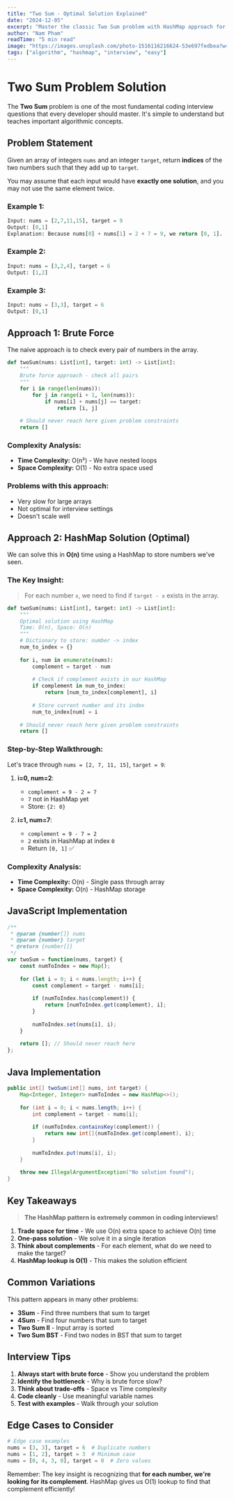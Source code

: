```yaml
---
title: "Two Sum - Optimal Solution Explained"
date: "2024-12-05"
excerpt: "Master the classic Two Sum problem with HashMap approach for O(n) time complexity"
author: "Nam Pham"
readTime: "5 min read"
image: "https://images.unsplash.com/photo-1516116216624-53e697fedbea?w=800&h=400&fit=crop"
tags: ["algorithm", "hashmap", "interview", "easy"]
---
```


# Two Sum Problem Solution

The **Two Sum** problem is one of the most fundamental coding interview questions that every developer should master. It's simple to understand but teaches important algorithmic concepts.

## Problem Statement

Given an array of integers `nums` and an integer `target`, return **indices** of the two numbers such that they add up to `target`.

You may assume that each input would have **exactly one solution**, and you may not use the same element twice.

### Example 1:
```python
Input: nums = [2,7,11,15], target = 9
Output: [0,1]
Explanation: Because nums[0] + nums[1] = 2 + 7 = 9, we return [0, 1].
```

### Example 2:
```python
Input: nums = [3,2,4], target = 6
Output: [1,2]
```

### Example 3:
```python
Input: nums = [3,3], target = 6
Output: [0,1]
```

## Approach 1: Brute Force

The naive approach is to check every pair of numbers in the array.

```python
def twoSum(nums: List[int], target: int) -> List[int]:
    """
    Brute force approach - check all pairs
    """
    for i in range(len(nums)):
        for j in range(i + 1, len(nums)):
            if nums[i] + nums[j] == target:
                return [i, j]
    
    # Should never reach here given problem constraints
    return []
```

### Complexity Analysis:
- **Time Complexity:** O(n²) - We have nested loops
- **Space Complexity:** O(1) - No extra space used

### Problems with this approach:
- Very slow for large arrays
- Not optimal for interview settings
- Doesn't scale well

## Approach 2: HashMap Solution (Optimal)

We can solve this in **O(n)** time using a HashMap to store numbers we've seen.

### The Key Insight:
> For each number `x`, we need to find if `target - x` exists in the array.

```python
def twoSum(nums: List[int], target: int) -> List[int]:
    """
    Optimal solution using HashMap
    Time: O(n), Space: O(n)
    """
    # Dictionary to store: number -> index
    num_to_index = {}
    
    for i, num in enumerate(nums):
        complement = target - num
        
        # Check if complement exists in our HashMap
        if complement in num_to_index:
            return [num_to_index[complement], i]
        
        # Store current number and its index
        num_to_index[num] = i
    
    # Should never reach here given problem constraints
    return []
```

### Step-by-Step Walkthrough:

Let's trace through `nums = [2, 7, 11, 15]`, `target = 9`:

1. **i=0, num=2**:
   - `complement = 9 - 2 = 7`
   - `7` not in HashMap yet
   - Store: `{2: 0}`

2. **i=1, num=7**:
   - `complement = 9 - 7 = 2`
   - `2` exists in HashMap at index `0`
   - Return `[0, 1]` ✅

### Complexity Analysis:
- **Time Complexity:** O(n) - Single pass through array
- **Space Complexity:** O(n) - HashMap storage

## JavaScript Implementation

```javascript
/**
 * @param {number[]} nums
 * @param {number} target
 * @return {number[]}
 */
var twoSum = function(nums, target) {
    const numToIndex = new Map();
    
    for (let i = 0; i < nums.length; i++) {
        const complement = target - nums[i];
        
        if (numToIndex.has(complement)) {
            return [numToIndex.get(complement), i];
        }
        
        numToIndex.set(nums[i], i);
    }
    
    return []; // Should never reach here
};
```

## Java Implementation

```java
public int[] twoSum(int[] nums, int target) {
    Map<Integer, Integer> numToIndex = new HashMap<>();
    
    for (int i = 0; i < nums.length; i++) {
        int complement = target - nums[i];
        
        if (numToIndex.containsKey(complement)) {
            return new int[]{numToIndex.get(complement), i};
        }
        
        numToIndex.put(nums[i], i);
    }
    
    throw new IllegalArgumentException("No solution found");
}
```

## Key Takeaways

> **The HashMap pattern is extremely common in coding interviews!**

1. **Trade space for time** - We use O(n) extra space to achieve O(n) time
2. **One-pass solution** - We solve it in a single iteration
3. **Think about complements** - For each element, what do we need to make the target?
4. **HashMap lookup is O(1)** - This makes the solution efficient

## Common Variations

This pattern appears in many other problems:

- **3Sum** - Find three numbers that sum to target
- **4Sum** - Find four numbers that sum to target  
- **Two Sum II** - Input array is sorted
- **Two Sum BST** - Find two nodes in BST that sum to target

## Interview Tips

1. **Always start with brute force** - Show you understand the problem
2. **Identify the bottleneck** - Why is brute force slow?
3. **Think about trade-offs** - Space vs Time complexity
4. **Code cleanly** - Use meaningful variable names
5. **Test with examples** - Walk through your solution

## Edge Cases to Consider

```python
# Edge case examples
nums = [3, 3], target = 6  # Duplicate numbers
nums = [1, 2], target = 3  # Minimum case
nums = [0, 4, 3, 0], target = 0  # Zero values
```

Remember: The key insight is recognizing that **for each number, we're looking for its complement**. HashMap gives us O(1) lookup to find that complement efficiently!